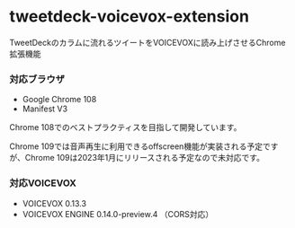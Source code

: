 # tweetdeck-voicevox-extension

TweetDeckのカラムに流れるツイートをVOICEVOXに読み上げさせるChrome拡張機能

### 対応ブラウザ

- Google Chrome 108
- Manifest V3

Chrome 108でのベストプラクティスを目指して開発しています。

Chrome 109では音声再生に利用できるoffscreen機能が実装される予定ですが、Chrome 109は2023年1月にリリースされる予定なので未対応です。

### 対応VOICEVOX

- VOICEVOX 0.13.3
- VOICEVOX ENGINE 0.14.0-preview.4 （CORS対応）
